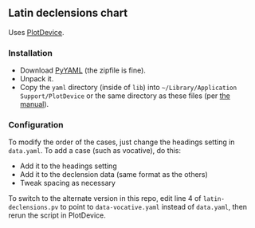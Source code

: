 ## Latin declensions chart

Uses [PlotDevice](http://plotdevice.io).


### Installation

- Download [PyYAML](http://pyyaml.org/wiki/PyYAML) (the zipfile is fine).
- Unpack it.
- Copy the `yaml` directory (inside of `lib`) into `~/Library/Application Support/PlotDevice` or the same directory as these files (per [the manual](http://plotdevice.io/tut/Libraries)).


### Configuration

To modify the order of the cases, just change the headings setting in `data.yaml`. To add a case (such as vocative), do this:

- Add it to the headings setting
- Add it to the declension data (same format as the others)
- Tweak spacing as necessary

To switch to the alternate version in this repo, edit line 4 of `latin-declensions.pv` to point to `data-vocative.yaml` instead of `data.yaml`, then rerun the script in PlotDevice.
